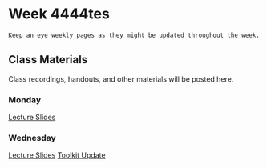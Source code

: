 Week 4444tes
============================

```{note}
Keep an eye weekly pages as they might be updated throughout the week.
```

## Class Materials

Class recordings, handouts, and other materials will be posted here.

### Monday

<a href="../resources/INF_134_s23_Week_4_Mon.pdf">Lecture Slides</a>


### Wednesday

<a href="../resources/INF_134_s23_Week_4_Wed.pdf">Lecture Slides</a>
<a href="../resources/ui.zip">Toolkit Update</a>

